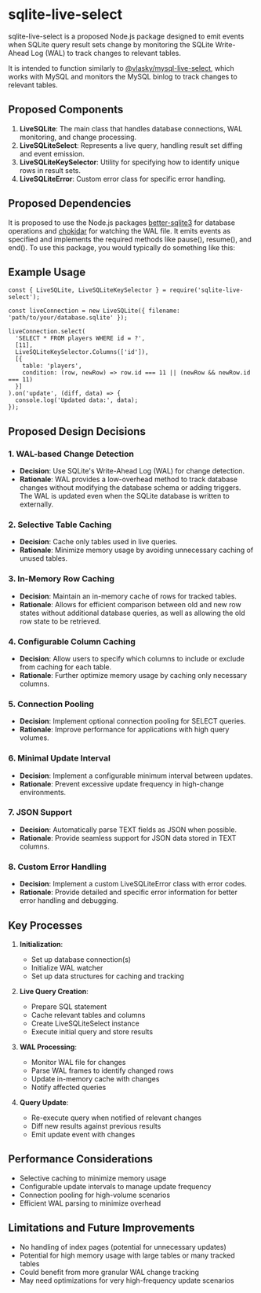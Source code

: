 # sqlite-live-select
sqlite-live-select is a proposed Node.js package designed to emit events when SQLite query result sets change by monitoring the SQLite Write-Ahead Log (WAL) to track changes to relevant tables.

It is intended to function similarly to [@vlasky/mysql-live-select](https://github.com/vlasky/mysql-live-select), which works with MySQL and monitors the MySQL binlog to track changes to relevant tables.

## Proposed Components

1. **LiveSQLite**: The main class that handles database connections, WAL monitoring, and change processing.
2. **LiveSQLiteSelect**: Represents a live query, handling result set diffing and event emission.
3. **LiveSQLiteKeySelector**: Utility for specifying how to identify unique rows in result sets.
4. **LiveSQLiteError**: Custom error class for specific error handling.

## Proposed Dependencies

It is proposed to use the Node.js packages [better-sqlite3](https://github.com/WiseLibs/better-sqlite3) for database operations and [chokidar](https://github.com/paulmillr/chokidar) for watching the WAL file. It emits events as specified and implements the required methods like pause(), resume(), and end().
To use this package, you would typically do something like this:

## Example Usage
```
const { LiveSQLite, LiveSQLiteKeySelector } = require('sqlite-live-select');

const liveConnection = new LiveSQLite({ filename: 'path/to/your/database.sqlite' });

liveConnection.select(
  'SELECT * FROM players WHERE id = ?',
  [11],
  LiveSQLiteKeySelector.Columns(['id']),
  [{
    table: 'players',
    condition: (row, newRow) => row.id === 11 || (newRow && newRow.id === 11)
  }]
).on('update', (diff, data) => {
  console.log('Updated data:', data);
});
```

## Proposed Design Decisions

### 1. WAL-based Change Detection
- **Decision**: Use SQLite's Write-Ahead Log (WAL) for change detection.
- **Rationale**: WAL provides a low-overhead method to track database changes without modifying the database schema or adding triggers. The WAL is updated even when the SQLite database is written to externally.

### 2. Selective Table Caching
- **Decision**: Cache only tables used in live queries.
- **Rationale**: Minimize memory usage by avoiding unnecessary caching of unused tables.

### 3. In-Memory Row Caching
- **Decision**: Maintain an in-memory cache of rows for tracked tables.
- **Rationale**: Allows for efficient comparison between old and new row states without additional database queries, as well as allowing the old row state to be retrieved.

### 4. Configurable Column Caching
- **Decision**: Allow users to specify which columns to include or exclude from caching for each table.
- **Rationale**: Further optimize memory usage by caching only necessary columns.

### 5. Connection Pooling
- **Decision**: Implement optional connection pooling for SELECT queries.
- **Rationale**: Improve performance for applications with high query volumes.

### 6. Minimal Update Interval
- **Decision**: Implement a configurable minimum interval between updates.
- **Rationale**: Prevent excessive update frequency in high-change environments.

### 7. JSON Support
- **Decision**: Automatically parse TEXT fields as JSON when possible.
- **Rationale**: Provide seamless support for JSON data stored in TEXT columns.

### 8. Custom Error Handling
- **Decision**: Implement a custom LiveSQLiteError class with error codes.
- **Rationale**: Provide detailed and specific error information for better error handling and debugging.

## Key Processes

1. **Initialization**:
   - Set up database connection(s)
   - Initialize WAL watcher
   - Set up data structures for caching and tracking

2. **Live Query Creation**:
   - Prepare SQL statement
   - Cache relevant tables and columns
   - Create LiveSQLiteSelect instance
   - Execute initial query and store results

3. **WAL Processing**:
   - Monitor WAL file for changes
   - Parse WAL frames to identify changed rows
   - Update in-memory cache with changes
   - Notify affected queries

4. **Query Update**:
   - Re-execute query when notified of relevant changes
   - Diff new results against previous results
   - Emit update event with changes

## Performance Considerations

- Selective caching to minimize memory usage
- Configurable update intervals to manage update frequency
- Connection pooling for high-volume scenarios
- Efficient WAL parsing to minimize overhead

## Limitations and Future Improvements

- No handling of index pages (potential for unnecessary updates)
- Potential for high memory usage with large tables or many tracked tables
- Could benefit from more granular WAL change tracking
- May need optimizations for very high-frequency update scenarios
